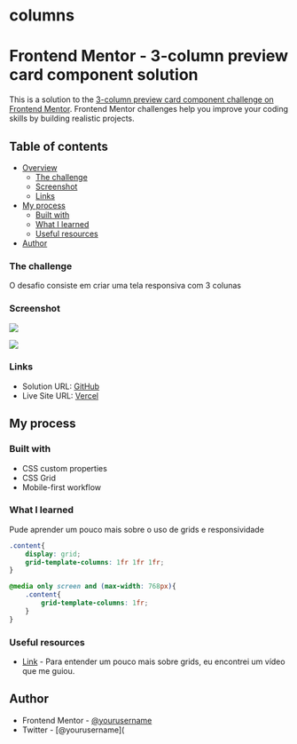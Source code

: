 # columns

# Frontend Mentor - 3-column preview card component solution

This is a solution to the [3-column preview card component challenge on Frontend Mentor](https://www.frontendmentor.io/challenges/3column-preview-card-component-pH92eAR2-). Frontend Mentor challenges help you improve your coding skills by building realistic projects. 

## Table of contents

- [Overview](#overview)
  - [The challenge](#the-challenge)
  - [Screenshot](#screenshot)
  - [Links](#links)
- [My process](#my-process)
  - [Built with](#built-with)
  - [What I learned](#what-i-learned)
  - [Useful resources](#useful-resources)
- [Author](#author)

### The challenge

O desafio consiste em criar uma tela responsiva com 3 colunas

### Screenshot

![](C:\Users\raque\Documents\projetos\3-column-preview-card-component-main\images\resultado.png)

![](C:\Users\raque\Documents\projetos\3-column-preview-card-component-main\images\responsive.png)

### Links

- Solution URL: [GitHub](https://github.com/RaquelPenteado/columns)
- Live Site URL: [Vercel](https://columns.vercel.app)

## My process

### Built with

- CSS custom properties
- CSS Grid
- Mobile-first workflow

### What I learned

Pude aprender um pouco mais sobre o uso de grids e responsividade

```css
.content{
    display: grid;
    grid-template-columns: 1fr 1fr 1fr;
}
```



```css
@media only screen and (max-width: 768px){
    .content{
        grid-template-columns: 1fr;
    }
}
```

### Useful resources

- [Link](https://www.youtube.com/watch?v=rCBYZ7xn-us&t=6s) - Para entender um pouco mais sobre grids, eu encontrei um vídeo que me guiou.

## Author

- Frontend Mentor - [@yourusername](https://www.frontendmentor.io/profile/RaquelPenteado)
- Twitter - [@yourusername](
